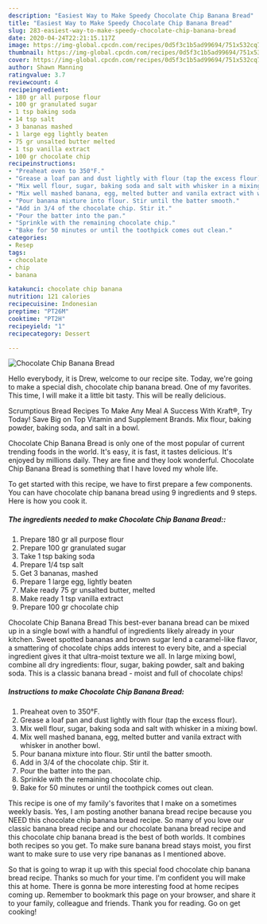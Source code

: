 ```yaml
---
description: "Easiest Way to Make Speedy Chocolate Chip Banana Bread"
title: "Easiest Way to Make Speedy Chocolate Chip Banana Bread"
slug: 283-easiest-way-to-make-speedy-chocolate-chip-banana-bread
date: 2020-04-24T22:21:15.117Z
image: https://img-global.cpcdn.com/recipes/0d5f3c1b5ad99694/751x532cq70/chocolate-chip-banana-bread-recipe-main-photo.jpg
thumbnail: https://img-global.cpcdn.com/recipes/0d5f3c1b5ad99694/751x532cq70/chocolate-chip-banana-bread-recipe-main-photo.jpg
cover: https://img-global.cpcdn.com/recipes/0d5f3c1b5ad99694/751x532cq70/chocolate-chip-banana-bread-recipe-main-photo.jpg
author: Shawn Manning
ratingvalue: 3.7
reviewcount: 4
recipeingredient:
- 180 gr all purpose flour
- 100 gr granulated sugar
- 1 tsp baking soda
- 14 tsp salt
- 3 bananas mashed
- 1 large egg lightly beaten
- 75 gr unsalted butter melted
- 1 tsp vanilla extract
- 100 gr chocolate chip
recipeinstructions:
- "Preaheat oven to 350°F."
- "Grease a loaf pan and dust lightly with flour (tap the excess flour)."
- "Mix well flour, sugar, baking soda and salt with whisker in a mixing bowl."
- "Mix well mashed banana, egg, melted butter and vanila extract with whisker in another bowl."
- "Pour banana mixture into flour. Stir until the batter smooth."
- "Add in 3/4 of the chocolate chip. Stir it."
- "Pour the batter into the pan."
- "Sprinkle with the remaining chocolate chip."
- "Bake for 50 minutes or until the toothpick comes out clean."
categories:
- Resep
tags:
- chocolate
- chip
- banana

katakunci: chocolate chip banana
nutrition: 121 calories
recipecuisine: Indonesian
preptime: "PT26M"
cooktime: "PT2H"
recipeyield: "1"
recipecategory: Dessert

---
```



![Chocolate Chip Banana Bread](https://img-global.cpcdn.com/recipes/0d5f3c1b5ad99694/751x532cq70/chocolate-chip-banana-bread-recipe-main-photo.jpg)

Hello everybody, it is Drew, welcome to our recipe site. Today, we're going to make a special dish, chocolate chip banana bread. One of my favorites. This time, I will make it a little bit tasty. This will be really delicious.

Scrumptious Bread Recipes To Make Any Meal A Success With Kraft®, Try Today! Save Big on Top Vitamin and Supplement Brands. Mix flour, baking powder, baking soda, and salt in a bowl.

Chocolate Chip Banana Bread is only one of the most popular of current trending foods in the world. It's easy, it is fast, it tastes delicious. It's enjoyed by millions daily. They are fine and they look wonderful. Chocolate Chip Banana Bread is something that I have loved my whole life.


To get started with this recipe, we have to first prepare a few components. You can have chocolate chip banana bread using 9 ingredients and 9 steps. Here is how you cook it.

##### The ingredients needed to make Chocolate Chip Banana Bread::

1. Prepare 180 gr all purpose flour
1. Prepare 100 gr granulated sugar
1. Take 1 tsp baking soda
1. Prepare 1/4 tsp salt
1. Get 3 bananas, mashed
1. Prepare 1 large egg, lightly beaten
1. Make ready 75 gr unsalted butter, melted
1. Make ready 1 tsp vanilla extract
1. Prepare 100 gr chocolate chip


Chocolate Chip Banana Bread This best-ever banana bread can be mixed up in a single bowl with a handful of ingredients likely already in your kitchen. Sweet spotted bananas and brown sugar lend a caramel-like flavor, a smattering of chocolate chips adds interest to every bite, and a special ingredient gives it that ultra-moist texture we all. In large mixing bowl, combine all dry ingredients: flour, sugar, baking powder, salt and baking soda. This is a classic banana bread - moist and full of chocolate chips! 

##### Instructions to make Chocolate Chip Banana Bread:

1. Preaheat oven to 350°F.
1. Grease a loaf pan and dust lightly with flour (tap the excess flour).
1. Mix well flour, sugar, baking soda and salt with whisker in a mixing bowl.
1. Mix well mashed banana, egg, melted butter and vanila extract with whisker in another bowl.
1. Pour banana mixture into flour. Stir until the batter smooth.
1. Add in 3/4 of the chocolate chip. Stir it.
1. Pour the batter into the pan.
1. Sprinkle with the remaining chocolate chip.
1. Bake for 50 minutes or until the toothpick comes out clean.


This recipe is one of my family&#39;s favorites that I make on a sometimes weekly basis. Yes, I am posting another banana bread recipe because you NEED this chocolate chip banana bread recipe. So many of you love our classic banana bread recipe and our chocolate banana bread recipe and this chocolate chip banana bread is the best of both worlds. It combines both recipes so you get. To make sure banana bread stays moist, you first want to make sure to use very ripe bananas as I mentioned above. 

So that is going to wrap it up with this special food chocolate chip banana bread recipe. Thanks so much for your time. I'm confident you will make this at home. There is gonna be more interesting food at home recipes coming up. Remember to bookmark this page on your browser, and share it to your family, colleague and friends. Thank you for reading. Go on get cooking!
